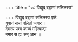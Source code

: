 +++
title = "०८ विद्युद् दद्राणां सलिलस्य"

+++
विद्युद् दद्राणां सलिलस्य पृष्ठे  
युवानं सन्तं पलितो जगार ।  
देवस्य पश्य काव्यं महित्वाद्या  
ममार स ह्यः सम् आन ॥